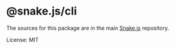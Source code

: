 # @snake.js/cli

The sources for this package are in the main [Snake.js](https://github.com/yannickdebree/snake.js) repository.

License: MIT
